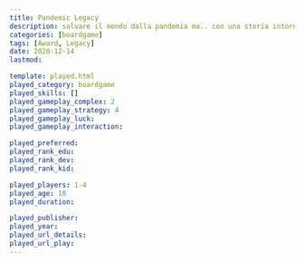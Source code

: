 ```yaml
---
title: Pandemic Legacy
description: salvare il mondo dalla pandemia ma.. con una storia intorno
categories: [boardgame]
tags: [Award, Legacy]
date: 2020-12-14
lastmod: 

template: played.html
played_category: boardgame
played_skills: []
played_gameplay_complex: 2
played_gameplay_strategy: 4
played_gameplay_luck: 
played_gameplay_interaction: 

played_preferred: 
played_rank_edu: 
played_rank_dev: 
played_rank_kid: 

played_players: 1-4
played_age: 10
played_duration: 

played_publisher: 
played_year: 
played_url_details: 
played_url_play: 
---
```

